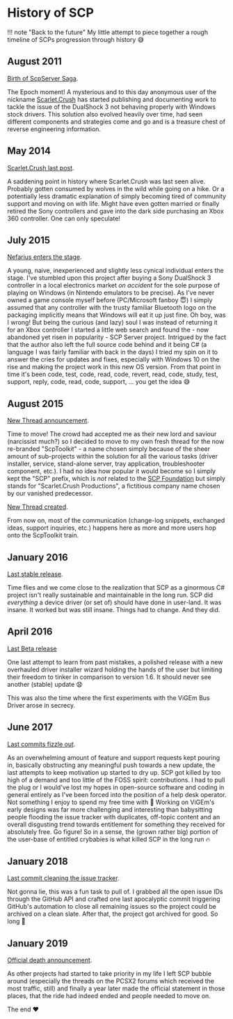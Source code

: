 # History of SCP

!!! note "Back to the future"
    My little attempt to piece together a rough timeline of SCPs progression through history 😅

## August 2011

[Birth of ScpServer Saga](https://forums.pcsx2.net/Thread-XInput-Wrapper-for-DS3-and-Play-com-USB-Dual-DS2-Controller?pid=186161#pid186161).

The Epoch moment! A mysterious and to this day anonymous user of the nickname [Scarlet.Crush](https://forums.pcsx2.net/User-Scarlet-Crush) has started publishing and documenting work to tackle the issue of the DualShock 3 not behaving properly with Windows stock drivers. This solution also evolved heavily over time, had seen different components and strategies come and go and is a treasure chest of reverse engineering information.

## May 2014

[Scarlet.Crush last post](https://forums.pcsx2.net/Thread-XInput-Wrapper-for-DS3-and-Play-com-USB-Dual-DS2-Controller?pid=371071#pid371071).

A saddening point in history where Scarlet.Crush was last seen alive. Probably gotten consumed by wolves in the wild while going on a hike. Or a potentially less dramatic explanation of simply becoming tired of community support and moving on with life. Might have even gotten married or finally retired the Sony controllers and gave into the dark side purchasing an Xbox 360 controller. One can only speculate!

## July 2015

[Nefarius enters the stage](https://forums.pcsx2.net/Thread-XInput-Wrapper-for-DS3-and-Play-com-USB-Dual-DS2-Controller?pid=471846#pid471846).

A young, naive, inexperienced and slightly less cynical individual enters the stage. I've stumbled upon this project after buying a Sony DualShock 3 controller in a local electronics market *on accident* for the sole purpose of playing on Windows (in Nintendo emulators to be precise). As I've never owned a game console myself before (PC/Microsoft fanboy 😇) I simply assumed that any controller with the trusty familiar Bluetooth logo on the packaging implicitly means that Windows will eat it up just fine. Oh boy, was I wrong! But being the curious (and lazy) soul I was instead of returning it for an Xbox controller I started a little web search and found the - now abandoned yet risen in popularity - SCP Server project. Intrigued by the fact that the author also left the full source code behind and it being C# (a language I was fairly familiar with back in the days) I tried my spin on it to answer the cries for updates and fixes, especially with Windows 10 on the rise and making the project work in this new OS version. From that point in time it's been code, test, code, read, code, revert, read, code, study, test, support, reply, code, read, code, support, ... you get the idea 😅

## August 2015

[New Thread announcement](https://forums.pcsx2.net/Thread-XInput-Wrapper-for-DS3-and-Play-com-USB-Dual-DS2-Controller?pid=474184#pid474184).

Time to move! The crowd had accepted me as their new lord and saviour (narcissist much?) so I decided to move to my own fresh thread for the now re-branded "ScpToolkit" - a name chosen simply because of the sheer amount of sub-projects within the solution for all the various tasks (driver installer, service, stand-alone server, tray application, troubleshooter component, etc.). I had no idea how popular it would become so I simply kept the "SCP" prefix, which is *not* related to the [SCP Foundation](http://www.scpwiki.com/) but simply stands for "Scarlet.Crush Productions", a fictitious company name chosen by our vanished predecessor.

[New Thread created](https://forums.pcsx2.net/Thread-ScpToolkit-XInput-Wrapper-aka-ScpServer-Reloaded?pid=474175#pid474175).

From now on, most of the communication (change-log snippets, exchanged ideas, support inquiries, etc.) happens here as more and more users hop onto the ScpToolkit train.

## January 2016

[Last stable release](https://github.com/nefarius/ScpToolkit/releases/tag/v1.6.238.16010).

Time flies and we come close to the realization that SCP as a ginormous C# project isn't really sustainable and maintainable in the long run. SCP did *everything* a device driver (or set of) should have done in user-land. It was insane. It worked but was still insane. Things had to change. And they did.

## April 2016

[Last Beta release](https://github.com/nefarius/ScpToolkit/releases/tag/v1.7.277.16103-BETA)

One last attempt to learn from past mistakes, a polished release with a new overhauled driver installer wizard holding the hands of the user but limiting their freedom to tinker in comparison to version 1.6. It should never see another (stable) update 😧

This was also the time where the first experiments with the ViGEm Bus Driver arose in secrecy.

## June 2017

[Last commits fizzle out](https://github.com/nefarius/ScpToolkit/commit/cc8f383a3726c435d853040a85c8f572b59fc157).

As an overwhelming amount of feature and support requests kept pouring in, basically obstructing any meaningful push towards a new update, the last attempts to keep motivation up started to dry up. SCP got killed by too high of a demand and too little of the FOSS spirit: contributions. I had to pull the plug or I would've lost my hopes in open-source software and coding in general entirely as I've been forced into the position of a help desk operator. Not something I enjoy to spend my free time with 🙂 Working on ViGEm's early designs was far more challenging and interesting than babysitting people flooding the issue tracker with duplicates, off-topic content and an overall disgusting trend towards entitlement for something they received for absolutely free. Go figure! So in a sense, the (grown rather big) portion of the user-base of entitled crybabies is what killed SCP in the long run 🔥

## January 2018

[Last commit cleaning the issue tracker](https://github.com/nefarius/ScpToolkit/commit/c082de827fb6ec3efdff0a7a632977fbdff898e1).

Not gonna lie, this was a fun task to pull of. I grabbed all the open issue IDs through the GitHub API and crafted one last apocalyptic commit triggering GitHub's automation to close all remaining issues so the project could be archived on a clean slate. After that, the project got archived for good. So long 🖖

## January 2019

[Official death announcement](https://forums.pcsx2.net/Thread-ScpToolkit-XInput-Wrapper-aka-ScpServer-Reloaded?pid=595090#pid595090).

As other projects had started to take priority in my life I left SCP bubble around (especially the threads on the PCSX2 forums which received the most traffic, still) and finally a year later made the official statement in those places, that the ride had indeed ended and people needed to move on.

The end ❤️
